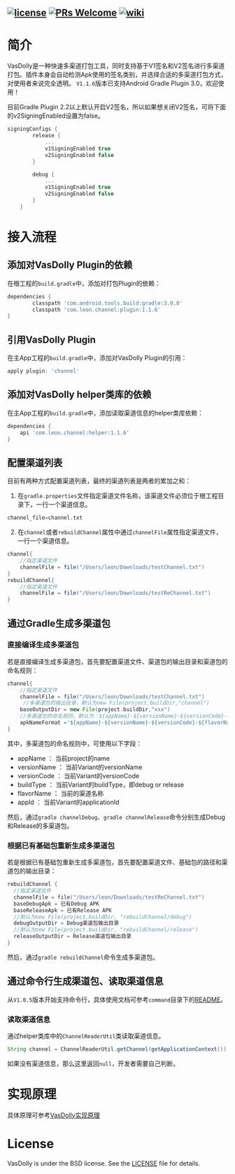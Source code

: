 [![license](http://img.shields.io/badge/license-BSD3-brightgreen.svg?style=flat)](https://github.com/Tencent/VasDolly/blob/master/LICENSE)
[![PRs Welcome](https://img.shields.io/badge/PRs-welcome-brightgreen.svg)](https://github.com/Tencent/VasDolly/pulls)
[![wiki](https://img.shields.io/badge/Wiki-open-brightgreen.svg)](https://github.com/Tencent/VasDolly/wiki)
---


# 简介
VasDolly是一种快速多渠道打包工具，同时支持基于V1签名和V2签名进行多渠道打包。插件本身会自动检测Apk使用的签名类别，并选择合适的多渠道打包方式，对使用者来说完全透明。 
`V1.1.6`版本已支持Android Gradle Plugin 3.0，欢迎使用！

目前Gradle Plugin 2.2以上默认开启V2签名，所以如果想关闭V2签名，可将下面的v2SigningEnabled设置为false。
``` groovy
signingConfigs {
        release {
            ...
            v1SigningEnabled true
            v2SigningEnabled false
        }

        debug {
            ...
            v1SigningEnabled true
            v2SigningEnabled false
        }
    }
```

# 接入流程

## 添加对VasDolly Plugin的依赖
在根工程的`build.gradle`中，添加对打包Plugin的依赖：
``` groovy
dependencies {
        classpath 'com.android.tools.build:gradle:3.0.0'
        classpath 'com.leon.channel:plugin:1.1.6'
}
```
## 引用VasDolly Plugin
在主App工程的`build.gradle`中，添加对VasDolly Plugin的引用：
``` groovy
apply plugin: 'channel'
```
## 添加对VasDolly helper类库的依赖
在主App工程的`build.gradle`中，添加读取渠道信息的helper类库依赖：
``` groovy
dependencies {
    api 'com.leon.channel:helper:1.1.6'
}
```
## 配置渠道列表
目前有两种方式配置渠道列表，最终的渠道列表是两者的累加之和：
1. 在`gradle.properties`文件指定渠道文件名称，该渠道文件必须位于根工程目录下，一行一个渠道信息。
``` groovy
channel_file=channel.txt
```
2. 在`channel`或者`rebuildChannel`属性中通过`channelFile`属性指定渠道文件，一行一个渠道信息。
``` groovy
channel{
    //指定渠道文件
    channelFile = file("/Users/leon/Downloads/testChannel.txt")
}
rebuildChannel{
    //指定渠道文件
    channelFile = file("/Users/leon/Downloads/testReChannel.txt")
}
```
## 通过Gradle生成多渠道包
### 直接编译生成多渠道包
若是直接编译生成多渠道包，首先要配置渠道文件、渠道包的输出目录和渠道包的命名规则：
``` groovy
channel{
    //指定渠道文件
    channelFile = file("/Users/leon/Downloads/testChannel.txt")
     //多渠道包的输出目录，默认为new File(project.buildDir,"channel")
    baseOutputDir = new File(project.buildDir,"xxx")
    //多渠道包的命名规则，默认为：${appName}-${versionName}-${versionCode}-${flavorName}-${buildType}
    apkNameFormat ='${appName}-${versionName}-${versionCode}-${flavorName}-${buildType}'
}
```
其中，多渠道包的命名规则中，可使用以下字段：

* appName ： 当前project的name
* versionName ： 当前Variant的versionName
* versionCode ： 当前Variant的versionCode
* buildType ： 当前Variant的buildType，即debug or release
* flavorName ： 当前的渠道名称
* appId ： 当前Variant的applicationId

然后，通过`gradle channelDebug`、`gradle channelRelease`命令分别生成Debug和Release的多渠道包。

### 根据已有基础包重新生成多渠道包
若是根据已有基础包重新生成多渠道包，首先要配置渠道文件、基础包的路径和渠道包的输出目录：
``` groovy
rebuildChannel {
  //指定渠道文件
  channelFile = file("/Users/leon/Downloads/testReChannel.txt")
  baseDebugApk = 已有Debug APK    
  baseReleaseApk = 已有Release APK
  //默认为new File(project.buildDir, "rebuildChannel/debug")
  debugOutputDir = Debug渠道包输出目录   
  //默认为new File(project.buildDir, "rebuildChannel/release")
  releaseOutputDir = Release渠道包输出目录
}
```
然后，通过`gradle rebuildChannel`命令生成多渠道包。

## 通过命令行生成渠道包、读取渠道信息
从`V1.0.5`版本开始支持命令行，具体使用文档可参考`command`目录下的[README](https://github.com/Tencent/VasDolly/blob/master/command/README.md)。

### 读取渠道信息
通过helper类库中的`ChannelReaderUtil`类读取渠道信息。
``` java
String channel = ChannelReaderUtil.getChannel(getApplicationContext());
```
如果没有渠道信息，那么这里返回`null`，开发者需要自己判断。

# 实现原理
具体原理可参考[VasDolly实现原理](https://github.com/Tencent/VasDolly/wiki/VasDolly%E5%AE%9E%E7%8E%B0%E5%8E%9F%E7%90%86)


# License
VasDolly is under the BSD license. See the [LICENSE](https://github.com/Tencent/VasDolly/blob/master/LICENSE) file for details.
